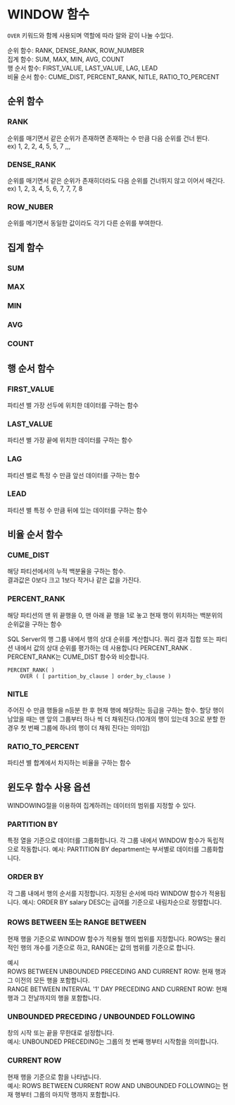 # WINDOW 함수

`OVER` 키워드와 함께 사용되며  역할에 따라 알와 같이 나눌 수있다. 

순위 함수: RANK, DENSE_RANK, ROW_NUMBER  
집계 함수: SUM, MAX, MIN, AVG, COUNT  
행 순서 함수: FIRST_VALUE, LAST_VALUE, LAG, LEAD  
비율 순서 함수: CUME_DIST, PERCENT_RANK, NITLE, RATIO_TO_PERCENT  

## 순위 함수
### RANK
순위를 매기면서 같은 순위가 존재하면 존재하는 수 만큼 다음 순위를 건너 뛴다.  
ex) 1, 2, 2, 4, 5, 5, 7 ,,,  

### DENSE_RANK  
순위를 매기면서 같은 순위가 존재히더라도 다음 순위를 건너뛰지 않고 이어서 매긴다. 
ex) 1, 2, 3, 4, 5, 6, 7, 7, 7, 8

### ROW_NUBER  
순위를 메기면서 동일한 값이라도 각기 다른 순위를 부여한다.  



## 집계 함수
### SUM
### MAX
### MIN
### AVG
### COUNT

## 행 순서 함수

### FIRST_VALUE
파티션 별 가장 선두에 위치한 데이터를 구하는 함수

### LAST_VALUE
파티션 별 가장 끝에 위치한 데이터를 구하는 함수

### LAG
파티션 별로 특정 수 만큼 앞선 데이터를 구하는 함수

### LEAD
파티션 별 특정 수 만큼 뒤에 있는 데이터를 구하는 함수

## 비율 순서 함수
### CUME_DIST 
해당 파티션에서의 누적 백분율을 구하는 함수.  
결과값은 0보다 크고 1보다 작거나 같은 값을 가진다.

### PERCENT_RANK
해당 파티션의 맨 위 끝행을 0, 맨 아래 끝 행을 1로 놓고 현재 행이 위치하는 백분위의 순위값을 구하는 함수

SQL Server의 행 그룹 내에서 행의 상대 순위를 계산합니다. 쿼리 결과 집합 또는 파티션 내에서 값의 상대 순위를 평가하는 데 사용합니다 PERCENT_RANK . PERCENT_RANK는 CUME_DIST 함수와 비슷합니다.

```
PERCENT_RANK( )
    OVER ( [ partition_by_clause ] order_by_clause )
```
### NITLE
주어진 수 만큼 행들을 n등분 한 후 현재 행에 해당하는 등급을 구하는 함수.
할당 행이 남았을 때는 맨 앞의 그룹부터 하나 씩 더 채워진다.(10개의 행이 있는데 3으로 분할 한 경우 첫 번째 그룹에 하나의 행이 더 채워 진다는 의미임)

### RATIO_TO_PERCENT  
파티션 별 합계에서 차지하는 비율을 구하는 함수



## 윈도우 함수 사용 옵션

WINDOWING절을 이용하여 집계하려는 데이터의 범위를 지정할 수 있다. 

### PARTITION BY   
특정 열을 기준으로 데이터를 그룹화합니다.
각 그룹 내에서 WINDOW 함수가 독립적으로 작동합니다.
예시: PARTITION BY department는 부서별로 데이터를 그룹화합니다.

### ORDER BY  
각 그룹 내에서 행의 순서를 지정합니다.
지정된 순서에 따라 WINDOW 함수가 적용됩니다.
예시: ORDER BY salary DESC는 급여를 기준으로 내림차순으로 정렬합니다.


### ROWS BETWEEN 또는 RANGE BETWEEN  
현재 행을 기준으로 WINDOW 함수가 적용될 행의 범위를 지정합니다.
ROWS는 물리적인 행의 개수를 기준으로 하고, RANGE는 값의 범위를 기준으로 합니다.

예시  
ROWS BETWEEN UNBOUNDED PRECEDING AND CURRENT ROW: 현재 행과 그 이전의 모든 행을 포함합니다.  
RANGE BETWEEN INTERVAL '1' DAY PRECEDING AND CURRENT ROW: 현재 행과 그 전날까지의 행을 포함합니다.  

### UNBOUNDED PRECEDING / UNBOUNDED FOLLOWING  
창의 시작 또는 끝을 무한대로 설정합니다.  
예시: UNBOUNDED PRECEDING는 그룹의 첫 번째 행부터 시작함을 의미합니다.

### CURRENT ROW  
현재 행을 기준으로 함을 나타냅니다.  
예시: ROWS BETWEEN CURRENT ROW AND UNBOUNDED FOLLOWING는 현재 행부터 그룹의 마지막 행까지 포함합니다.
